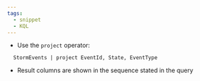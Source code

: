 ```yaml
---
tags:
  - snippet
  - KQL
---
```

- Use the `project` operator:
```kql
  StormEvents | project EventId, State, EventType
```
- Result columns are shown in the sequence stated in the query